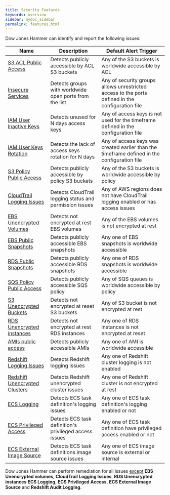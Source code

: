 ```yaml
---
title: Security Features
keywords: overview
sidebar: mydoc_sidebar
permalink: features.html
---
```


Dow Jones Hammer can identify and report the following issues:

|Name                                                              |Description                                            |Default Alert Trigger                                                           |
|------------------------------------------------------------------|-------------------------------------------------------|--------------------------------------------------------------------------------|
|[S3 ACL Public Access](playbook1_s3_public_buckets_acl.html)      |Detects publicly accessible by ACL S3 buckets          |Any of the S3 buckets is worldwide accessible by ACL                            |
|[Insecure Services](playbook2_insecure_services.html)             |Detects groups with worldwide open ports from the list |Any of security groups allows unrestricted access to the ports defined in the configuration file|
|[IAM User Inactive Keys](playbook3_inactive_user_keys.html)       |Detects unused for N days access keys                  |Any of access keys is not used for the timeframe defined in the configuration file              |
|[IAM User Keys Rotation](playbook4_keysrotation.html)             |Detects the lack of access keys rotation for N days    |Any of access keys was created earlier than the timeframe defined in the configuration file     |
|[S3 Policy Public Access](playbook5_s3_public_buckets_policy.html)|Detects publicly accessible by policy S3 buckets       |Any of the S3 buckets is worldwide accessible by policy                         |
|[CloudTrail Logging Issues](playbook6_cloudtrail.html)            |Detects CloudTrail logging status and permission issues|Any of AWS regions does not have CloudTrail logging enabled or has access issues|
|[EBS Unencrypted Volumes](playbook7_ebs_unencrypted_volumes.html) |Detects not encrypted at rest EBS volumes              |Any of the EBS volumes is not encrypted at rest                                 |
|[EBS Public Snapshots](playbook8_ebs_snapshots_public.html)       |Detects publicly accessible EBS snapshots              |Any one of EBS snapshots is worldwide accessible                                |
|[RDS Public Snapshots](playbook9_rds_snapshots_public.html)       |Detects publicly accessible RDS snapshots              |Any one of RDS snapshots is worldwide accessible                                |
|[SQS Policy Public Access](playbook10_sqs_public_policy.html)     |Detects publicly accessible SQS policy                 |Any of SQS queues is worldwide accessible by policy                             |
|[S3 Unencrypted Buckets](playbook11_s3_unencryption.html)         |Detects not encrypted at reset S3 buckets              |Any of S3 bucket is not encrypted at rest                                       |
|[RDS Unencrypted instances](playbook12_rds_unencryption.html)     |Detects not encrypted at rest RDS instances            |Any one of RDS instances is not encrypted at reset                              |
|[AMIs public access](playbook13_amis_public_access.html)     |Detects publicly accessible AMIs            |Any one of AMI is worldwide accessible                             |
|[Redshift Logging Issues](playbook17_redshift_audit_logging.html)     |Detects Redshift logging issues            |Any one of Redshift cluster logging is not enabled                              |
|[Redshift Unencrypted Clusters](playbook15_redshift_unencryption.html)     |Detects Redshift unencrypted cluster issues   |Any one of Redshift cluster is not encrypted at rest                              |
|[ECS Logging](playbook18_ecs_logging.html)     |Detects ECS task definition's logging issues   |Any one of ECS task definition's logging enabled or not                              |
|[ECS Privileged Access](playbook19_ecs_privileged_access.html)     |Detects ECS task definition's privileged access issues |Any one of ECS task definition have privileged access enabled or not                  |
|[ECS External Image Source](playbook20_ecs_external_image_source.html)     |Detects ECS task definitions image source issues  |Any one of ECS image source is external or internal                              |

Dow Jones Hammer can perform remediation for all issues [except](remediation_backup_rollback.html#1-overview) **EBS Unencrypted volumes**, **CloudTrail Logging Issues**, **RDS Unencrypted instances** **ECS Logging**, **ECS Privileged Access**, **ECS External Image Source** and **Redshift Audit Logging**.

